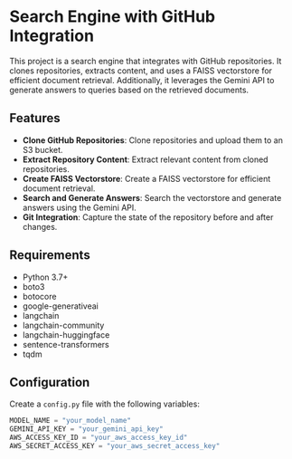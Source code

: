 # Search Engine with GitHub Integration

This project is a search engine that integrates with GitHub repositories. It clones repositories, extracts content, and uses a FAISS vectorstore for efficient document retrieval. Additionally, it leverages the Gemini API to generate answers to queries based on the retrieved documents.

## Features

- **Clone GitHub Repositories**: Clone repositories and upload them to an S3 bucket.
- **Extract Repository Content**: Extract relevant content from cloned repositories.
- **Create FAISS Vectorstore**: Create a FAISS vectorstore for efficient document retrieval.
- **Search and Generate Answers**: Search the vectorstore and generate answers using the Gemini API.
- **Git Integration**: Capture the state of the repository before and after changes.


## Requirements

- Python 3.7+
- boto3
- botocore
- google-generativeai
- langchain
- langchain-community
- langchain-huggingface
- sentence-transformers
- tqdm

## Configuration

Create a `config.py` file with the following variables:

```python
MODEL_NAME = "your_model_name"
GEMINI_API_KEY = "your_gemini_api_key"
AWS_ACCESS_KEY_ID = "your_aws_access_key_id"
AWS_SECRET_ACCESS_KEY = "your_aws_secret_access_key"
```
